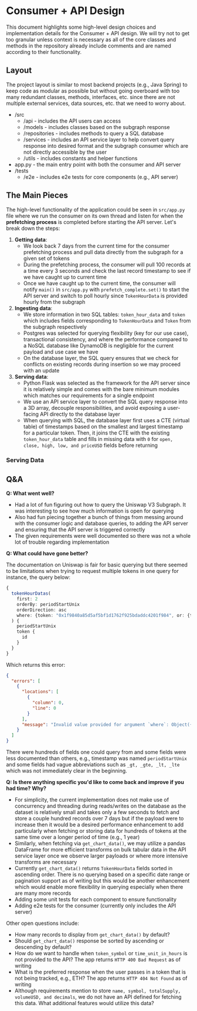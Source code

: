 # Consumer + API Design

This document highlights some high-level design choices and implementation details for the Consumer + API design. We will try not to get too granular unless context is necessary as all of the core classes and methods in the repository already include comments and are named according to their functionality.

## Layout

The project layout is similar to most backend projects (e.g., Java Spring) to keep code as modular as possible but without going overboard with too many redundant classes, methods, interfaces, etc. since there are not multiple external services, data sources, etc. that we need to worry about.

- /src
  - /api - includes the API users can access
  - /models - includes classes based on the subgraph response
  - /repositories - includes methods to query a SQL database
  - /services - includes an API service layer to help convert query response into desired format and the subgraph consumer which are not directly accessible by the user
  - /utils - includes constants and helper functions
- app.py - the main entry point with both the consumer and API server
- /tests
  - /e2e - includes e2e tests for core components (e.g., API server)

## The Main Pieces

The high-level functionality of the application could be seen in `src/app.py` file where we run the consumer on its own thread and listen for when the **prefetching process** is completed before starting the API server. Let's break down the steps:

1. **Getting data**:
   - We look back 7 days from the current time for the consumer prefetching process and pull data directly from the subgraph for a given set of tokens
   - During the prefetching process, the consumer will pull 100 records at a time every 3 seconds and check the last record timestamp to see if we have caught up to current time
   - Once we have caught up to the current time, the consumer will notify `main()` in `src/app.py` with `prefetch_complete.set()` to start the API server and switch to poll hourly since `TokenHourData` is provided hourly from the subgraph
2. **Ingesting data**:
   - We store information in two SQL tables: `token_hour_data` and `token` which includes fields corresponding to `TokenHourData` and `Token` from the subgraph respectively
   - Postgres was selected for querying flexibility (key for our use case), transactional consistency, and where the performance compared to a NoSQL database like DynamoDB is negligible for the current payload and use case we have
   - On the database layer, the SQL query ensures that we check for conflicts on existing records during insertion so we may proceed with an update
3. **Serving data**:
   - Python Flask was selected as the framework for the API server since it is relatively simple and comes with the bare minimum modules which matches our requirements for a single endpoint
   - We use an API service layer to convert the SQL query response into a 3D array, decouple responsibilities, and avoid exposing a user-facing API directly to the database layer
   - When querying with SQL, the database layer first uses a CTE (virtual table) of timestamps based on the smallest and largest timestamp for a particular token. Then, it joins the CTE with the existing `token_hour_data` table and fills in missing data with `0` for `open, close, high, low, and priceUSD` fields before returning

### Serving Data

## Q&A

**Q: What went well?**

- Had a lot of fun figuring out how to query the Uniswap V3 Subgraph. It was interesting to see how much information is open for querying
- Also had fun piecing together a bunch of things from messing around with the consumer logic and database queries, to adding the API server and ensuring that the API server is triggered correctly
- The given requirements were well documented so there was not a whole lot of trouble regarding implementation

**Q: What could have gone better?**

The documentation on Uniswap is fair for basic querying but there seemed to be limitations when trying to request multiple tokens in one query for instance, the query below:

```typescript
{
  tokenHourDatas(
    first: 2
    orderBy: periodStartUnix
    orderDirection: asc
    where: {token: "0x1f9840a85d5af5bf1d1762f925bdaddc4201f984", or: {token: "0x6b175474e89094c44da98b954eedeac495271d0f"}}
  ) {
    periodStartUnix
    token {
      id
    }
  }
}
```

Which returns this error:

```json
{
  "errors": [
    {
      "locations": [
        {
          "column": 0,
          "line": 0
        }
      ],
      "message": "Invalid value provided for argument `where`: Object({\"or\": Object({\"token\": String(\"0x6b175474e89094c44da98b954eedeac495271d0f\")}), \"token\": String(\"0x1f9840a85d5af5bf1d1762f925bdaddc4201f984\")})"
    }
  ]
}
```

There were hundreds of fields one could query from and some fields were less documented than others, e.g., timestamp was named `periodStartUnix` and some fields had vague abbreviations such as `_gt, _gte, _lt, _lte` which was not immediately clear in the beginning.

**Q: Is there anything specific you'd like to come back and improve if you had time? Why?**

- For simplicity, the current implementation does not make use of concurrency and threading during reads/writes on the database as the dataset is relatively small and takes only a few seconds to fetch and store a couple hundred records over 7 days but if the payload were to increase then it would be a desired performance enhancement to add particularly when fetching or storing data for hundreds of tokens at the same time over a longer period of time (e.g., 1 year)
- Similarly, when fetching via `get_chart_data()`, we may utilize a pandas DataFrame for more efficient transforms on bulk tabular data in the API service layer once we observe larger payloads or where more intensive transforms are necessary
- Currently `get_chart_data()` returns `TokenHourData` fields sorted in ascending order. There is no querying based on a specific date range or pagination support as of writing but this would be another enhancement which would enable more flexibility in querying especially when there are many more records
- Adding some unit tests for each component to ensure functionality
- Adding e2e tests for the consumer (currently only includes the API server)

Other open questions include:

- How many records to display from `get_chart_data()` by default?
- Should `get_chart_data()` response be sorted by ascending or descending by default?
- How do we want to handle when `token_symbol` or `time_unit_in_hours` is not provided to the API? The app returns `HTTP 400 Bad Request` as of writing
- What is the preferred response when the user passes in a token that is not being tracked, e.g., ETH? The app returns `HTTP 404 Not Found` as of writing
- Although requirements mention to store `name, symbol, totalSupply, volumeUSD, and decimals`, we do not have an API defined for fetching this data. What additional features would utilize this data?
